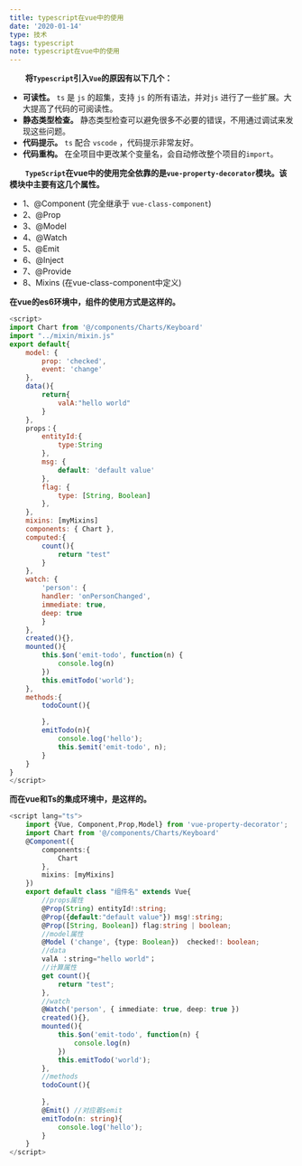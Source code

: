 ```yaml
---
title: typescript在vue中的使用
date: '2020-01-14'
type: 技术
tags: typescript
note: typescript在vue中的使用
---
```

&#8195;&#8195;**将`Typescript`引入`Vue`的原因有以下几个：**
+ **可读性。** `ts` 是 `js` 的超集，支持 `js` 的所有语法，并对`js` 进行了一些扩展。大大提高了代码的可阅读性。
+ **静态类型检查。** 静态类型检查可以避免很多不必要的错误，不用通过调试来发现这些问题。
+ **代码提示。** `ts` 配合 `vscode` ，代码提示非常友好。
+ **代码重构。**  在全项目中更改某个变量名，会自动修改整个项目的`import`。

&#8195;&#8195;**`TypeScript`在vue中的使用完全依靠的是`vue-property-decorator`模块。该模块中主要有这几个属性。**<br>
+ 1、@Component (完全继承于 `vue-class-component`)
+ 2、@Prop
&#8195;&#8195;
+ 3、@Model
+ 4、@Watch
+ 5、@Emit
+ 6、@Inject
+ 7、@Provide
+ 8、Mixins (在vue-class-component中定义)

**在vue的es6环境中，组件的使用方式是这样的。**
```javascript
<script>
import Chart from '@/components/Charts/Keyboard'
import "../mixin/mixin.js"
export default{
    model: {
        prop: 'checked',
        event: 'change'
    },
    data(){
        return{
            valA:"hello world"
        }
    },
    props：{
        entityId:{
            type:String
        },
        msg: {
            default: 'default value'
        },
        flag: {
            type: [String, Boolean]
        },
    },
    mixins: [myMixins]
    components: { Chart },
    computed:{
        count(){
            return "test"
        }
    },
    watch: {
        'person': {
        handler: 'onPersonChanged',
        immediate: true,
        deep: true
        }
    },
    created(){},
    mounted(){
        this.$on('emit-todo', function(n) {
            console.log(n)
        })
        this.emitTodo('world');
    },
    methods:{
        todoCount(){

        },
        emitTodo(n){
            console.log('hello');
            this.$emit('emit-todo', n);
        }
    }
}
</script>
```
**而在vue和Ts的集成环境中，是这样的。**
```typescript
<script lang="ts">
    import {Vue, Component,Prop,Model} from 'vue-property-decorator';
    import Chart from '@/components/Charts/Keyboard'
    @Component({
        components:{
            Chart
        },
        mixins: [myMixins]
    })
    export default class "组件名" extends Vue{
        //props属性
        @Prop(String) entityId!:string;
        @Prop({default:"default value"}) msg!:string;
        @Prop([String, Boolean]) flag:string | boolean;
        //model属性
        @Model ('change', {type: Boolean})  checked!: boolean;
        //data
        valA ：string="hello world"；
        //计算属性
        get count(){
            return "test";
        },
        //watch
        @Watch('person', { immediate: true, deep: true })
        created(){},
        mounted(){
            this.$on('emit-todo', function(n) {
                console.log(n)
            })
            this.emitTodo('world');
        },
        //methods
        todoCount(){
            
        },
        @Emit() //对应着$emit
        emitTodo(n: string){
            console.log('hello');
        }
    }
</script>
```
